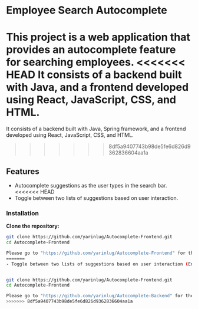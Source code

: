 # Employee Search Autocomplete

This project is a web application that provides an autocomplete feature for searching employees.
<<<<<<< HEAD
It consists of a backend built with Java, and a frontend developed using React, JavaScript, CSS, and HTML.
=======
It consists of a backend built with Java, Spring framework, and a frontend developed using React, JavaScript, CSS, and HTML.
>>>>>>> 8df5a9407743b98de5fe6d826d9362836604aa1a

## Features

- Autocomplete suggestions as the user types in the search bar.
<<<<<<< HEAD
- Toggle between two lists of suggestions based on user interaction.

### Installation

 **Clone the repository:**
   ```bash
   git clone https://github.com/yarinlug/Autocomplete-Frontend.git
   cd Autocomplete-Frontend

   Please go to "https://github.com/yarinlug/Autocomplete-Frontend" for the Front-End of the project.
=======
- Toggle between two lists of suggestions based on user interaction (Enter, .


   git clone https://github.com/yarinlug/Autocomplete-Frontend.git
   cd Autocomplete-Frontend

   Please go to "https://github.com/yarinlug/Autocomplete-Backend" for the Back-End of the project.
>>>>>>> 8df5a9407743b98de5fe6d826d9362836604aa1a
